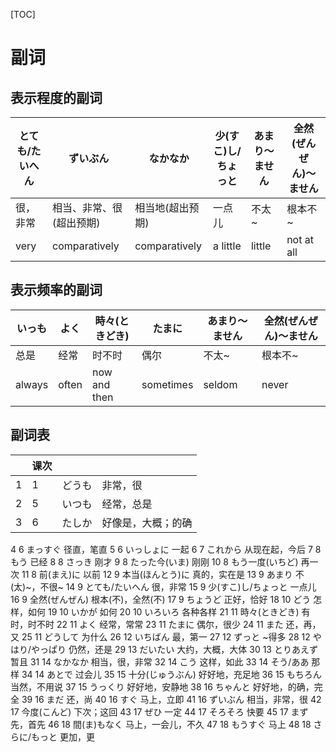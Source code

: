 [TOC]

# 副词

## 表示程度的副词

| とても/たいへん | ずいぶん | なかなか | 少(すこ)し/ちょっと | あまり〜ません | 全然(ぜんぜん)〜ません |
| --- | --- | --- | --- | --- | --- |
| 很，非常 | 相当、非常、很(超出预期) | 相当地(超出预期) | 一点儿 | 不太~ | 根本不~ |
| very | comparatively | comparatively | a little | little | not at all |

## 表示频率的副词

| いっも | よく | 時々(ときどき) | たまに | あまり〜ません | 全然(ぜんぜん)〜ません |
| --- | --- | --- | --- | --- | --- |
| 总是 | 经常 | 时不时 | 偶尔 | 不太~ | 根本不~ |
| always | often | now and then | sometimes | seldom | never |

## 副词表

| | 课次 | | |
| --- | --- | --- | --- |
| 1 | 1 | どうも | 非常，很 |
| 2 | 5 | いつも | 经常，总是 |
| 3 | 6 | たしか | 好像是，大概；的确 |
4
6
まっすぐ
径直，笔直
5
6
いっしょに
一起
6
7
これから
从现在起，今后
7
8
もう
已经
8
8
さっき
刚才
9
8
たった今(いま)
刚刚
10
8
もう一度(いちど)
再一次
11
8
前(まえ)に
以前
12
9
本当(ほんとう)に
真的，实在是
13
9
あまり
不(太)~，不很~
14
9
とても/たいへん
很，非常
15
9
少(すこ)し/ちょっと
一点儿
16
9
全然(ぜんぜん)
根本(不)，全然(不)
17
9
ちょうど
正好，恰好
18
10
どう
怎样，如何
19
10
いかが
如何
20
10
いろいろ
各种各样
21
11
時々(ときどき)
有时，时不时
22
11
よく
经常，常常
23
11
たまに
偶尔，很少
24
11
また
还，再，又
25
11
どうして
为什么
26
12
いちばん
最，第一
27
12
ずっと
~得多
28
12
やはり/やっぱり
仍然，还是
29
13
だいたい
大约，大概，大体
30
13
とりあえず
暂且
31
14
なかなか
相当，很，非常
32
14
こう
这样，如此
33
14
そう/ああ
那样
34
14
あとで
过会儿
35
15
十分(じゅうぶん)
好好地，充足地
36
15
もちろん
当然，不用说
37
15
うっくり
好好地，安静地
38
16
ちゃんと
好好地，的确，完全
39
16
まだ
还，尚
40
16
すぐ
马上，立即
41
16
ずいぶん
相当，非常，很
42
17
今度(こんど)
下次；这回
43
17
ぜひ
一定
44
17
そろそろ
快要
45
17
まず
先，首先
46
18
間(ま)もなく
马上，一会儿，不久
47
18
もうすぐ
马上
48
18
さらに/もっと
更加，更

